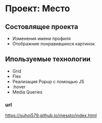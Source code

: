# Проект: Место

## Состовлящее проекта 
* Изменения имени профиля 
* Отображние понравившихся картинок


## Ипользуемые технологии 
* Grid 
* Flex
* Реализация Popup с помощью JS 
* :hover 
* Media Queries

### url 
https://suhoi579.github.io/messto/index.html
